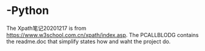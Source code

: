 # -Python
The Xpath笔记20201217 is from https://www.w3school.com.cn/xpath/index.asp.
The PCALLBLODG contains the readme.doc that simplify states how and waht the project do.
